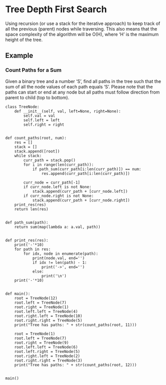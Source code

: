 # Tree Depth First Search
Using recursion (or use a stack for the iterative approach) to keep track of all the previous (parent) nodes while traversing. This also means that the space complexity of the algorithm will be O(H), where ‘H’ is the maximum height of the tree.

## Example
### Count Paths for a Sum
Given a binary tree and a number ‘S’, find all paths in the tree such that the sum of all the node values of each path equals ‘S’. Please note that the paths can start or end at any node but all paths must follow direction from parent to child (top to bottom).
```
class TreeNode:
    def __init__(self, val, left=None, right=None):
        self.val = val
        self.left = left
        self.right = right


def count_paths(root, num):
    res = []
    stack = []
    stack.append([root])
    while stack:
        curr_path = stack.pop()
        for i in range(len(curr_path)):
            if path_sum(curr_path[i:len(curr_path)]) == num:
                res.append(curr_path[i:len(curr_path)])

        curr_node = curr_path[-1]
        if curr_node.left is not None:
            stack.append(curr_path + [curr_node.left])
        if curr_node.right is not None:
            stack.append(curr_path + [curr_node.right])
    print_res(res)
    return len(res)


def path_sum(path):
    return sum(map(lambda a: a.val, path))


def print_res(res):
    print('-'*10)
    for path in res:
        for idx, node in enumerate(path):
            print(node.val, end='')
            if idx != len(path) - 1:
                print('->', end='')
            else:
                print('\n')
    print('-'*10)


def main():
    root = TreeNode(12)
    root.left = TreeNode(7)
    root.right = TreeNode(1)
    root.left.left = TreeNode(4)
    root.right.left = TreeNode(10)
    root.right.right = TreeNode(5)
    print("Tree has paths: " + str(count_paths(root, 11)))

    root = TreeNode(1)
    root.left = TreeNode(7)
    root.right = TreeNode(9)
    root.left.left = TreeNode(6)
    root.left.right = TreeNode(5)
    root.right.left = TreeNode(2)
    root.right.right = TreeNode(3)
    print("Tree has paths: " + str(count_paths(root, 12)))


main()

```
